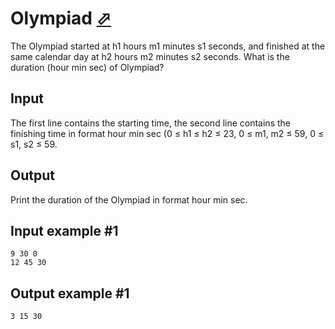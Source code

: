 # Olympiad [⬀](https://www.e-olymp.com/en/contests/9527/problems/83482)
The Olympiad started at h1 hours m1 minutes s1 seconds, and finished at the same calendar day at h2 hours m2 minutes s2 seconds. What is the duration (hour min sec) of Olympiad?

## Input
The first line contains the starting time, the second line contains the finishing time in format hour min sec (0 ≤ h1 ≤ h2 ≤ 23, 0 ≤ m1, m2 ≤ 59, 0 ≤ s1, s2 ≤ 59.

## Output
Print the duration of the Olympiad in format hour min sec.

## Input example #1
```
9 30 0
12 45 30
```

## Output example #1
```
3 15 30
```
